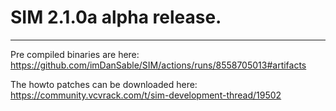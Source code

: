 # SIM 2.1.0a alpha release.


---
Pre compiled binaries are here: https://github.com/imDanSable/SIM/actions/runs/8558705013#artifacts

The howto patches can be downloaded here: https://community.vcvrack.com/t/sim-development-thread/19502


